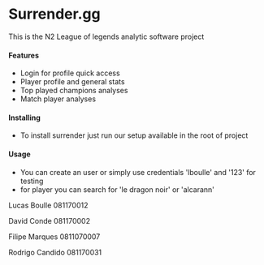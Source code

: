 # Surrender.gg

This is the N2 League of legends analytic software project
#### Features
- Login for profile quick access
- Player profile and general stats
- Top played champions analyses
- Match player analyses
#### Installing
 - To install surrender just run our setup available in the root of project
 
#### Usage
 - You can create an user or simply use credentials 'lboulle' and '123' for testing
 - for player you can search for 'le dragon noir' or 'alcarann'
 
Lucas Boulle 081170012

David Conde 081170002

Filipe Marques 0811070007

Rodrigo Candido 081170031
